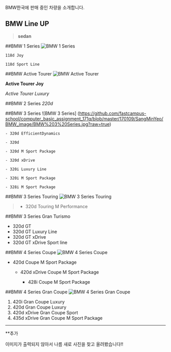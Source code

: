 BMW한국에 판매 중인 차량을 소개합니다.


BMW Line UP
-----------

>**sedan**

##BMW 1 Series
![BMW 1 Series](https://github.com/fastcampus-school/computer_basic_assignment_171q/blob/master/170109/SangMinYeo/BMW_image/BMW%201%20Series.png?raw=true)

`118d Joy`

`118d Sport Line`


##BMW Active Tourer
![BMW Active Tourer](https://github.com/fastcampus-school/computer_basic_assignment_171q/blob/master/170109/SangMinYeo/BMW_image/BMW%20Active%20Tourer.jpg?raw=true)

**Active Tourer Joy**

_Active Tourer Luxury_

##BMW 2 Series
*220d*

##BMW 3 Series
![BMW 3 Series] (https://github.com/fastcampus-school/computer_basic_assignment_171q/blob/master/170109/SangMinYeo/BMW_image/BMW%203%20Series.jpg?raw=true)

`- 320d EfficientDynamics`

`- 320d`

`- 320d M Sport Package`

`- 320d xDrive`

`- 320i Luxury Line`

`- 320i M Sport Package`

`- 328i M Sport Package`

##BMW 3 Series Touring
![BMW 3 Series Touring](https://github.com/fastcampus-school/computer_basic_assignment_171q/blob/master/170109/SangMinYeo/BMW_image/BMW%203%20Series%20Touring.jpg?raw=true)
> * 320d Touring M Performance

##BMW 3 Series Gran Turismo
- 320d GT
- 320d GT Luxury Line
- 320d GT xDrive
- 320d GT xDrive Sport line

##BMW 4 Series Coupe
![BMW 4 Series Coupe](https://github.com/fastcampus-school/computer_basic_assignment_171q/blob/master/170109/SangMinYeo/BMW_image/BMW%204%20Series%20Coupe.jpg?raw=true)

- 420d Coupe M Sport Package

	- 420d xDrive Coupe M Sport Package

		- 428i Coupe M Sport Package

##BMW 4 Series Gran Coupe
![BMW 4 Series Gran Coupe](https://github.com/fastcampus-school/computer_basic_assignment_171q/blob/master/170109/SangMinYeo/BMW_image/BMW%204%20Series%20Gran%20Coupe.jpg?raw=true)


1. 420i Gran Coupe Luxury
2. 420d Gran Coupe Luxury
3. 420d xDrive Gran Coupe Sport
4. 435d xDrive Gran Coupe M Sport Package


--------------------------------------------------------------------------------------------------------
**추가

이미지가 출력되지 않아서 나름 새로 사진을 찾고 올려봤습니다!!
